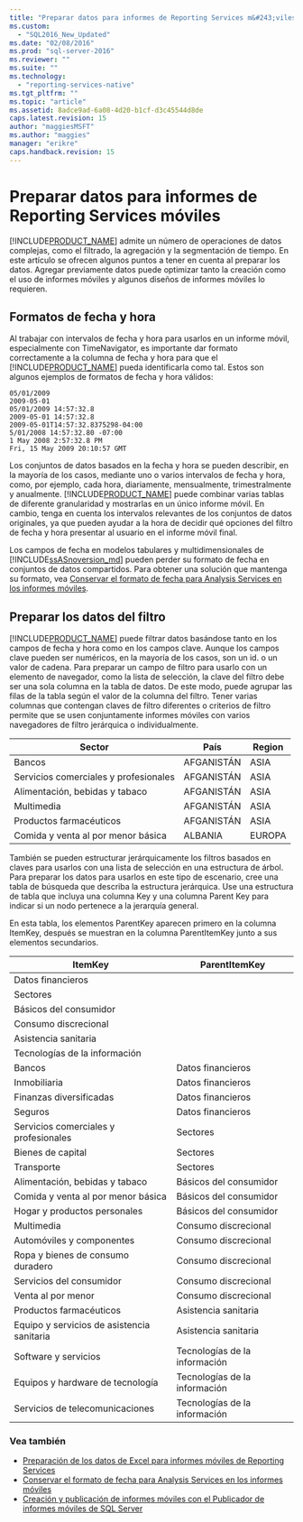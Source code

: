 ```yaml
---
title: "Preparar datos para informes de Reporting Services m&#243;viles | Microsoft Docs"
ms.custom: 
  - "SQL2016_New_Updated"
ms.date: "02/08/2016"
ms.prod: "sql-server-2016"
ms.reviewer: ""
ms.suite: ""
ms.technology: 
  - "reporting-services-native"
ms.tgt_pltfrm: ""
ms.topic: "article"
ms.assetid: 8adce9ad-6a08-4d20-b1cf-d3c45544d8de
caps.latest.revision: 15
author: "maggiesMSFT"
ms.author: "maggies"
manager: "erikre"
caps.handback.revision: 15
---
```

# Preparar datos para informes de Reporting Services m&#243;viles
  
[!INCLUDE[PRODUCT_NAME](../../includes/ss-mobilereptpub-long.md)] admite un número de operaciones de datos complejas, como el filtrado, la agregación y la segmentación de tiempo. En este artículo se ofrecen algunos puntos a tener en cuenta al preparar los datos. Agregar previamente datos puede optimizar tanto la creación como el uso de informes móviles y algunos diseños de informes móviles lo requieren.   
  
## Formatos de fecha y hora 
Al trabajar con intervalos de fecha y hora para usarlos en un informe móvil, especialmente con TimeNavigator, es importante dar formato correctamente a la columna de fecha y hora para que el [!INCLUDE[PRODUCT_NAME](../../includes/ss-mobilereptpub-short.md)] pueda identificarla como tal. Estos son algunos ejemplos de formatos de fecha y hora válidos:  
  
    05/01/2009    
    2009-05-01    
    05/01/2009 14:57:32.8    
    2009-05-01 14:57:32.8    
    2009-05-01T14:57:32.8375298-04:00    
    5/01/2008 14:57:32.80 -07:00    
    1 May 2008 2:57:32.8 PM    
    Fri, 15 May 2009 20:10:57 GMT    
  
Los conjuntos de datos basados en la fecha y hora se pueden describir, en la mayoría de los casos, mediante uno o varios intervalos de fecha y hora, como, por ejemplo, cada hora, diariamente, mensualmente, trimestralmente y anualmente. [!INCLUDE[PRODUCT_NAME](../../includes/ss-mobilereptpub-short.md)] puede combinar varias tablas de diferente granularidad y mostrarlas en un único informe móvil. En cambio, tenga en cuenta los intervalos relevantes de los conjuntos de datos originales, ya que pueden ayudar a la hora de decidir qué opciones del filtro de fecha y hora presentar al usuario en el informe móvil final.  

Los campos de fecha en modelos tabulares y multidimensionales de [!INCLUDE[ssASnoversion_md](../../includes/ssasnoversion-md.md)] pueden perder su formato de fecha en conjuntos de datos compartidos. Para obtener una solución que mantenga su formato, vea [Conservar el formato de fecha para Analysis Services en los informes móviles](../../reporting-services/mobile-reports/retain-date-formatting-for-analysis-services-in-mobile-reports.md).
  
## Preparar los datos del filtro ##  
[!INCLUDE[PRODUCT_NAME](../../includes/ss-mobilereptpub-short.md)] puede filtrar datos basándose tanto en los campos de fecha y hora como en los campos clave. Aunque los campos clave pueden ser numéricos, en la mayoría de los casos, son un id. o un valor de cadena. Para preparar un campo de filtro para usarlo con un elemento de navegador, como la lista de selección, la clave del filtro debe ser una sola columna en la tabla de datos. De este modo, puede agrupar las filas de la tabla según el valor de la columna del filtro. Tener varias columnas que contengan claves de filtro diferentes o criterios de filtro permite que se usen conjuntamente informes móviles con varios navegadores de filtro jerárquica o individualmente.  
  
| Sector  | País   | Region    |  
| ------------- | ------------- | ------------- |  
| Bancos     | AFGANISTÁN   | ASIA      |  
| Servicios comerciales y profesionales | AFGANISTÁN | ASIA |  
| Alimentación, bebidas y tabaco | AFGANISTÁN | ASIA |  
| Multimedia | AFGANISTÁN | ASIA |  
| Productos farmacéuticos | AFGANISTÁN | ASIA |  
| Comida y venta al por menor básica | ALBANIA | EUROPA |  
  
  
También se pueden estructurar jerárquicamente los filtros basados en claves para usarlos con una lista de selección en una estructura de árbol. Para preparar los datos para usarlos en este tipo de escenario, cree una tabla de búsqueda que describa la estructura jerárquica. Use una estructura de tabla que incluya una columna Key y una columna Parent Key para indicar si un nodo pertenece a la jerarquía general.  
  
En esta tabla, los elementos ParentKey aparecen primero en la columna ItemKey, después se muestran en la columna ParentItemKey junto a sus elementos secundarios.   
  
|ItemKey    | ParentItemKey |  
| ------------- | ------------- |  
| Datos financieros    |   |  
| Sectores   |   |  
| Básicos del consumidor |    |  
| Consumo discrecional |  |     
| Asistencia sanitaria   |   |  
| Tecnologías de la información |  |  
| Bancos | Datos financieros |  
| Inmobiliaria | Datos financieros |  
| Finanzas diversificadas |  Datos financieros |   
| Seguros |   Datos financieros |  
| Servicios comerciales y profesionales |  Sectores |  
| Bienes de capital |   Sectores |  
| Transporte |  Sectores |  
| Alimentación, bebidas y tabaco |    Básicos del consumidor |  
| Comida y venta al por menor básica |    Básicos del consumidor |  
| Hogar y productos personales | Básicos del consumidor |  
| Multimedia | Consumo discrecional |  
| Automóviles y componentes |  Consumo discrecional |  
| Ropa y bienes de consumo duradero |Consumo discrecional |  
| Servicios del consumidor |   Consumo discrecional |  
| Venta al por menor | Consumo discrecional |  
| Productos farmacéuticos   | Asistencia sanitaria |  
| Equipo y servicios de asistencia sanitaria |    Asistencia sanitaria |  
| Software y servicios | Tecnologías de la información |  
| Equipos y hardware de tecnología   | Tecnologías de la información |  
| Servicios de telecomunicaciones |Tecnologías de la información |  
  
### Vea también  
- [Preparación de los datos de Excel para informes móviles de Reporting Services](../../reporting-services/mobile-reports/prepare-excel-data-for-reporting-services-mobile-reports.md)  
- [Conservar el formato de fecha para Analysis Services en los informes móviles](../../reporting-services/mobile-reports/retain-date-formatting-for-analysis-services-in-mobile-reports.md)
- [Creación y publicación de informes móviles con el Publicador de informes móviles de SQL Server](../../reporting-services/mobile-reports/create-mobile-reports-with-sql-server-mobile-report-publisher.md)
  
  
  
